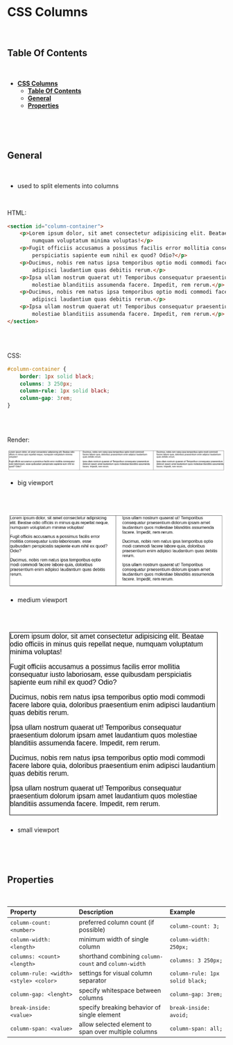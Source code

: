 # **CSS Columns**
<br>

## **Table Of Contents**
<br>

- [**CSS Columns**](#css-columns)
  - [**Table Of Contents**](#table-of-contents)
  - [**General**](#general)
  - [**Properties**](#properties)

<br>
<br>
<br>

## **General**
<br>

* used to split elements into columns

<br>

HTML:
```html
<section id="column-container">
    <p>Lorem ipsum dolor, sit amet consectetur adipisicing elit. Beatae odio officiis in minus quis repellat neque,
        numquam voluptatum minima voluptas!</p>
    <p>Fugit officiis accusamus a possimus facilis error mollitia consequatur iusto laboriosam, esse quibusdam
        perspiciatis sapiente eum nihil ex quod? Odio?</p>
    <p>Ducimus, nobis rem natus ipsa temporibus optio modi commodi facere labore quia, doloribus praesentium enim
        adipisci laudantium quas debitis rerum.</p>
    <p>Ipsa ullam nostrum quaerat ut! Temporibus consequatur praesentium dolorum ipsam amet laudantium quos
        molestiae blanditiis assumenda facere. Impedit, rem rerum.</p>
    <p>Ducimus, nobis rem natus ipsa temporibus optio modi commodi facere labore quia, doloribus praesentium enim
        adipisci laudantium quas debitis rerum.</p>
    <p>Ipsa ullam nostrum quaerat ut! Temporibus consequatur praesentium dolorum ipsam amet laudantium quos
        molestiae blanditiis assumenda facere. Impedit, rem rerum.</p>
</section>
```

<br>
<br>

CSS:
```css
#column-container {
    border: 1px solid black;
    columns: 3 250px;
    column-rule: 1px solid black;
    column-gap: 3rem;
}
```

<br>
<br>

Render:

![Screenshot](./pictures/column/screenshot_columns_1.png)

* big viewport

<br>
<br>

![Screenshot](./pictures/column/screenshot_columns_2.png)

* medium viewport

<br>
<br>

![Screenshot](./pictures/column/screenshot_columns_3.png)

* small viewport

<br>
<br>
<br>

## **Properties**
<br>

|Property                               |Description                                           |Example |
|:--------------------------------------|:-----------------------------------------------------|:-------|
|`column-count: <number>`               |preferred column count (if possible)                  |`column-count: 3;`|
|`column-width: <length>`               |minimum width of single column                        |`column-width: 250px;`|
|`columns: <count> <length>`            |shorthand combining `column-count` and `column-width` |`columns: 3 250px;`|
|`column-rule: <width> <style> <color>` |settings for visual column separator                  |`column-rule: 1px solid black;` |
|`column-gap: <lenght>`                 |specify whitespace between columns                    |`column-gap: 3rem;`|
|`break-inside: <value>`                |specify breaking behavior of single element           |`break-inside: avoid;`|
|`column-span: <value>`                 |allow selected element to span over multiple columns  |`column-span: all;` |



